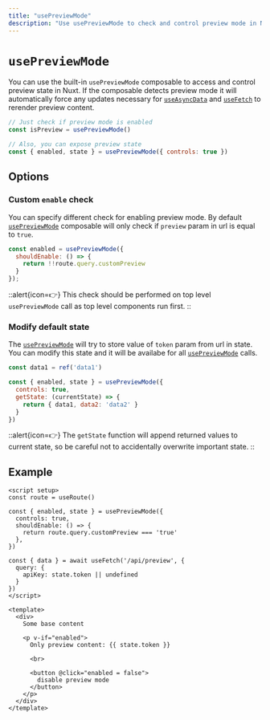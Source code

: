 ```yaml
---
title: "usePreviewMode"
description: "Use usePreviewMode to check and control preview mode in Nuxt"
---
```


# `usePreviewMode`

You can use the built-in `usePreviewMode` composable to access and control preview state in Nuxt. If the composable detects preview mode it will automatically force any updates necessary for [`useAsyncData`](/docs/api/composables/use-async-data) and [`useFetch`](/docs/api/composables/use-fetch) to rerender preview content.

```js
// Just check if preview mode is enabled
const isPreview = usePreviewMode()

// Also, you can expose preview state
const { enabled, state } = usePreviewMode({ controls: true })
```

## Options

### Custom `enable` check

You can specify different check for enabling preview mode. By default [`usePreviewMode`](/docs/api/composables/use-preview-mode) composable will only check if `preview` param in url is equal to `true`.

```js
const enabled = usePreviewMode({
  shouldEnable: () => {
    return !!route.query.customPreview
  }
});
```

::alert{icon=👉}
This check should be performed on top level `usePreviewMode` call as top level components run first.
::

### Modify default state

The [`usePreviewMode`](/docs/api/composables/use-preview-mode) will try to store value of `token` param from url in state. You can modify this state and it will be availabe for all [`usePreviewMode`](/docs/api/composables/use-preview-mode) calls.

```js
const data1 = ref('data1')

const { enabled, state } = usePreviewMode({
  controls: true,
  getState: (currentState) => {
    return { data1, data2: 'data2' }
  }
})
```

::alert{icon=👉}
The `getState` function will append returned values to current state, so be careful not to accidentally overwrite important state.
::

## Example

```vue [pages/some-page.vue]
<script setup>
const route = useRoute()

const { enabled, state } = usePreviewMode({
  controls: true,
  shouldEnable: () => {
    return route.query.customPreview === 'true'
  },
})

const { data } = await useFetch('/api/preview', {
  query: {
    apiKey: state.token || undefined
  }
})
</script>

<template>
  <div>
    Some base content

    <p v-if="enabled">
      Only preview content: {{ state.token }}

      <br>

      <button @click="enabled = false">
        disable preview mode
      </button>
    </p>
  </div>
</template>
```

